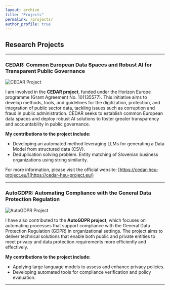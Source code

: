 ```yaml
---
layout: archive
title: "Projects"
permalink: /projects/
author_profile: true
---
```


## Research Projects
---

### CEDAR: Common European Data Spaces and Robust AI for Transparent Public Governance

<img src="https://cedar-heu-project.eu/themes/custom/cedar01/images/logo/cedar-primary.png" alt="CEDAR Project" style="max-width: 300px;">

I am involved in the **CEDAR project**, funded under the Horizon Europe programme (Grant Agreement No. 101135577). This initiative aims to develop methods, tools, and guidelines for the digitization, protection, and integration of public sector data, tackling issues such as corruption and fraud in public administration. CEDAR seeks to establish common European data spaces and deploy robust AI solutions to foster greater transparency and accountability in public governance.

**My contributions to the project include:**

- Developing an automated method leveraging LLMs for generating a Data Model from structured data (CSV).
- Deduplication solving problem. Entity matching of Slovenian business organizations using string similarity.

For more information, please visit the official website: [https://cedar-heu-project.eu/](https://cedar-heu-project.eu/)

---

### AutoGDPR: Automating Compliance with the General Data Protection Regulation

![AutoGDPR Project](https://upload.wikimedia.org/wikipedia/commons/3/3f/Privacy_Icons_-_GDPR_Transparency.png)

I have also contributed to the **AutoGDPR project**, which focuses on automating processes that support compliance with the General Data Protection Regulation (GDPR) in organizational settings. The project aims to deliver technical solutions that enable both public and private entities to meet privacy and data protection requirements more efficiently and effectively.

**My contributions to the project include:**

- Applying large language models to assess and enhance privacy policies.
- Developing automated tools for compliance verification and policy evaluation.

---